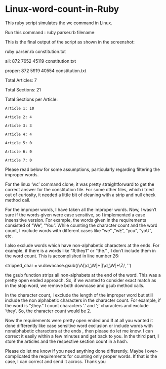 # Linux-word-count-in-Ruby

This ruby script simulates the wc command in Linux. 

Run this command :  ruby parser.rb filename


This is the final output of the script as shown in the screenshot:
 
ruby parser.rb constitution.txt 

all:	872	7652	45119	constitution.txt

proper:	872	5919	40554	constitution.txt

Total Articles: 7

Total Sections: 21

Total Sections per Article:

	Article 1: 10

	Article 2: 4

	Article 3: 3

	Article 4: 4

	Article 5: 0

	Article 6: 0

	Article 7: 0






Please read below for some assumptions, particularly regarding filtering the improper words.

For the linux ‘wc’ command clone, it was pretty straightforward to get the correct answer for the constitution file. For some other files, which i tried out of curiosity, it needed a little bit of cleaning with a strip and null check method call. 

For the improper words, I have taken all the improper words. Now, I wasn’t sure if the words given were case sensitive, so I implemented a case insensitive version. For example, the words given in the requirements consisted of “We”, “You”. While counting the character count and the word count, I exclude words with different cases like “we” ,”wE”, “you”, “yoU”, etc.

I also exclude words which have non-alphabetic characters at the ends. For example, if there is a words like   “#;they1”  or “the.” , I don’t include them in the word count. This is accomplished in line number 26: 

stripped_char = w.downcase.gsub(/\A[\d_\W]+|[\d_\W]+\Z/, '') 

the gsub function strips all non-alphabets at the end of the word. This was a pretty open ended approach. So, if we wanted to consider exact match as in the stop word, we remove both downcase and gsub method calls.

In the character count, I exclude the length of the improper word but still include the non alphabetic characters in the character count. For example, if the word is “;they.” I count  characters ‘.’ and  ‘;’ characters and exclude ‘they’. So, the character count would be 2. 

Now the requirements were pretty open ended and If at all you wanted it done differently like case sensitive word exclusion or include words with nonalphabetic characters at the ends , then please do let me know. I can correct it easily within a few minutes and get back to you.
In the third part, I store the articles and the respective section count in a hash.


Please do let me know if you need anything done differently. Maybe i over-complicated the requirements  for counting only proper words. If that is the case, I can correct and send it across. Thank you

